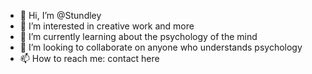 - 👋 Hi, I’m @Stundley
- 👀 I’m interested in creative work and more
- 🌱 I’m currently learning about the psychology of the mind
- 💞️ I’m looking to collaborate on anyone who understands psychology
- 📫 How to reach me: contact here

<!---
Stundley/Stundley is a ✨ special ✨ repository because its `README.md` (this file) appears on your GitHub profile.
You can click the Preview link to take a look at your changes.
--->
